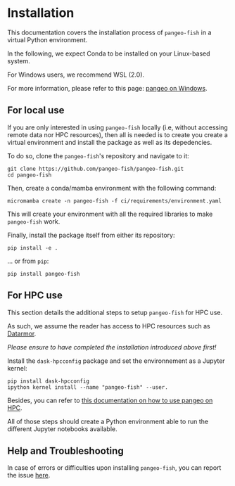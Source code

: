 # Installation

This documentation covers the installation process of `pangeo-fish` in a virtual Python environment.

In the following, we expect Conda to be installed on your Linux-based system.

For Windows users, we recommend WSL (2.0).

For more information, please refer to this page: [pangeo on Windows](https://gitlab.ifremer.fr/diam/Pangeo-on-Windows).

## For local use

If you are only interested in using `pangeo-fish` locally (i.e, without accessing remote data nor HPC resources), then all is needed is to create you create a virtual environment and install the package as well as its depedencies.

To do so, clone the `pangeo-fish`'s repository and navigate to it:

```console
git clone https://github.com/pangeo-fish/pangeo-fish.git
cd pangeo-fish
```

Then, create a conda/mamba environment with the following command:

```console
micromamba create -n pangeo-fish -f ci/requirements/environment.yaml
```

This will create your environment with all the required libraries to make `pangeo-fish` work.

Finally, install the package itself from either its repository:

```console
pip install -e .
```

... or from `pip`:

```console
pip install pangeo-fish
```

## For HPC use

This section details the additional steps to setup `pangeo-fish` for HPC use.

As such, we assume the reader has access to HPC resources such as [Datarmor](https://www.ifremer.fr/fr/infrastructures-de-recherche/le-supercalculateur-datarmor).

_Please ensure to have completed the installation introduced above first!_

Install the `dask-hpcconfig` package and set the environnement as a Jupyter kernel:

```console
pip install dask-hpcconfig
ipython kernel install --name "pangeo-fish" --user.
```

Besides, you can refer to [this documentation on how to use pangeo on HPC](https://gitlab.ifremer.fr/diam/pangeo_on_HPC).

All of those steps should create a Python environment able to run the different Jupyter notebooks available.

## Help and Troubleshooting

In case of errors or difficulties upon installing `pangeo-fish`, you can report the issue [here](https://github.com/pangeo-fish/pangeo-fish/issues).
